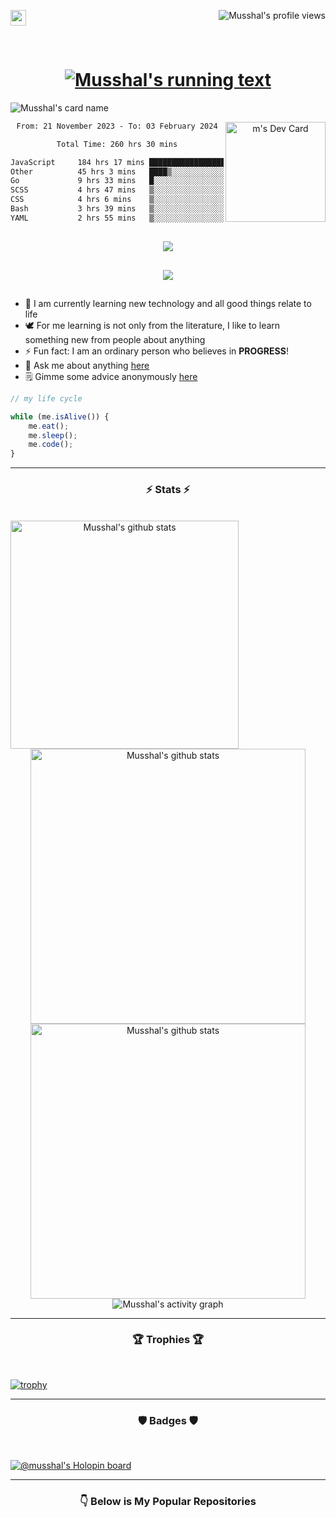 <a href="https://t.me/meawliet"><img src="https://user-images.githubusercontent.com/49933115/139837223-bf23d3a9-4638-4e17-994a-ac8678d5f517.png" width="25px" /></a>
[<img src="https://komarev.com/ghpvc/?username=musshal" alt="Musshal's profile views" align="right" />](<a href="https://github.com/musshal">)

<br />

<h1 align="center">
  <a href="https://github.com/musshal">
    <img src="https://readme-typing-svg.herokuapp.com/?lines=Hi+There!+👋;I+am+Shal;Welcome+to+My+Profile;Nice+to+Meet+You!&center=true&size=28" alt="Musshal's running text"/>
  </a>
</h1>

![Musshal's card name](https://cardivo.vercel.app/api?name=Shal&description=Software%20Engineer%20&image=https://raw.githubusercontent.com/musshal/musshal/main/ReadyPlayerMe-Avatar.png?v=4&fontColor=%23ffffff&backgroundColor=%232A272A&iconColor=%23fff&pattern=iLikeFood&colorPattern=%23000)

<div align="center">
  <a href="https://app.daily.dev/musshal"><img src="https://api.daily.dev/devcards/63e7face721e47888d6cee8d40753b11.png?r=avb" width="160px" alt="m's Dev Card" align="right" /></a>
</div>

<div align="center">
  <!--START_SECTION:waka-->

```txt
From: 21 November 2023 - To: 03 February 2024

Total Time: 260 hrs 30 mins

JavaScript     184 hrs 17 mins █████████████████▓░░░░░░░   70.74 %
Other          45 hrs 3 mins   ████▒░░░░░░░░░░░░░░░░░░░░   17.30 %
Go             9 hrs 33 mins   █░░░░░░░░░░░░░░░░░░░░░░░░   03.67 %
SCSS           4 hrs 47 mins   ▒░░░░░░░░░░░░░░░░░░░░░░░░   01.84 %
CSS            4 hrs 6 mins    ▒░░░░░░░░░░░░░░░░░░░░░░░░   01.58 %
Bash           3 hrs 39 mins   ▒░░░░░░░░░░░░░░░░░░░░░░░░   01.40 %
YAML           2 hrs 55 mins   ▒░░░░░░░░░░░░░░░░░░░░░░░░   01.12 %
```

<!--END_SECTION:waka-->
</div>

##

<div align="center">
  <a href="https://discord.com/users/1184375938654408704"><img src="https://discord.c99.nl/widget/theme-1/1184375938654408704.png" /></a>
</div>

##

<div align="center">
  <a href="https://open.spotify.com/user/31py5qf5z7v74gghjkrfhk2jh2ze"><img src="https://spotify-github-profile.vercel.app/api/view.svg?uid=31py5qf5z7v74gghjkrfhk2jh2ze&cover_image=false&theme=default&show_offline=true&background_color=121212&interchange=true&bar_color=53b14f&bar_color_cover=true" /></a>
</div>

##

- 🌱 I am currently learning new technology and all good things relate to life
- 🕊️ For me learning is not only from the literature, I like to learn something new from people about anything
- ⚡ Fun fact: I am an ordinary person who believes in <strong>PROGRESS</strong>!
- 💬 Ask me about anything [here](https://github.com/Musshal/musshal/issues)
- 🗒️ Gimme some advice anonymously [here](https://secreto.site/aqpt97)

```js
// my life cycle

while (me.isAlive()) {
    me.eat();
    me.sleep();
    me.code();
}
```

---

<h3 align="center">⚡ Stats ⚡</h3>

<br />

<div align="center">
  <a href="https://github.com/musshal/github-readme-stats">
    <img src="https://github-readme-stats.vercel.app/api/top-langs/?username=musshal&theme=material-palenight" alt="Musshal's github stats" align="left" height="365px" />
  </a>
  <a href="https://github.com/denvercoder1/github-readme-streak-stats">
    <img src="https://github-readme-streak-stats.herokuapp.com/?user=musshal&theme=material-palenight&currStreakNum=fe8dab&currStreakLabel=fe8dab" alt="Musshal's github stats" width="440px" />
    </a><br />
  <a href="https://github.com/musshal/github-readme-stats">
    <img src="https://github-readme-stats.vercel.app/api?username=musshal&show_icons=true&include_all_commits=true&count_private=true&theme=material-palenight" alt="Musshal's github stats" width="440x" />
  </a>
  <img src="https://github-readme-activity-graph.vercel.app/graph?username=musshal&theme=material-palenight&hide_border=false" alt="Musshal's activity graph" />
</div>

---

<h3 align="center">🏆 Trophies 🏆</h3>

<br />

[![trophy](https://github-profile-trophy.vercel.app/?username=musshal&theme=onedark&column=5&margin-w=100&margin-h=50)](https://github.com/musshal/github-profile-trophy)

---

<h3 align="center">🛡️ Badges 🛡️</h3>

<br />

[![@musshal's Holopin board](https://holopin.me/musshal)](https://holopin.io/@musshal)

---

<h3 align="center">👇 Below is My Popular Repositories</h3>
